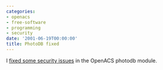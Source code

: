 ```yaml
---
categories:
- openacs
- free-software
- programming
- security
date: '2001-06-19T00:00:00'
title: PhotoDB fixed
---
```



I [fixed some security issues](http://kurup.org/acs/photodb.html) in
the OpenACS photodb module.

